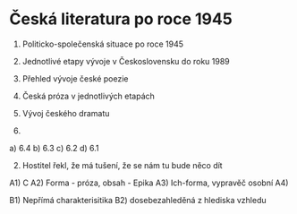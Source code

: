 # Česká literatura po roce 1945
1. Politicko-společenská situace po roce 1945
2. Jednotlivé etapy vývoje v Československu do roku 1989
3. Přehled vývoje české poezie
4. Česká próza v jednotlivých etapách
5. Vývoj českého dramatu


1.
a) 6.4
b) 6.3
c) 6.2
d) 6.1

2) Hostitel řekl, že má tušení, že se nám tu bude něco dít

A1) C
A2) Forma - próza, obsah - Epika
A3) Ich-forma, vypravěč osobní
A4)

B1) Nepřímá charakterisitika
B2) dosebezahleděná z hlediska vzhledu